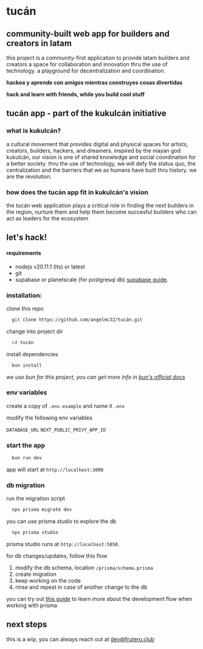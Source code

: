# tucán

## community-built web app for builders and creators in latam

this project is a community-first application to provide latam builders and creators a space for collaboration and innovation thru the use of technology. a playground for decentralization and coordination.

**hackea y aprende con amigos mientras construyes cosas divertidas**

**hack and learn with friends, while you build cool stuff**

## tucán app - part of the kukulcán initiative

### what is kukulcán?

a cultural movement that provides digital and physical spaces for artists, creators, builders, hackers, and dreamers. inspired by the mayan god kukulcán, our vision is one of shared knowledge and social coordination for a better society. thru the use of technology, we will defy the status quo, the centralization and the barriers that we as humans have built thru history. we are the revolution.

### how does the tucán app fit in kukulcán's vision

the tucán web application plays a critical role in finding the next builders in the region, nurture them and help them become succesful builders who can act as leaders for the ecosystem

## let's hack!

#### requirements

- nodejs v20.11.1 (lts) or latest
- git
- supabase or planetscale (for postgresql db) [supabase guide](https://supabase.com/docs/guides/database/connecting-to-postgres).

### installation:

clone this repo

```bash
  git clone https://github.com/angelmc32/tucán.git
```

change into project dir

```bash
  cd tucán
```

install dependencies

```bash
  bun install
```

_we use bun for this project, you can get more info in [bun's official docs](https://bun.sh/docs/installation)_

### env variables

create a copy of `.env.example` and name it `.env`

modify the following env variables

`DATABASE_URL`
`NEXT_PUBLIC_PRIVY_APP_ID`

### start the app

```bash
  bun run dev
```

app will start at `http://localhost:3000`

### db migration

run the migration script

```bash
  npx prisma migrate dev
```

you can use prisma studio to explore the db

```bash
  npx prisma studio
```

prisma studio runs at `http://localhost:5050`.

for db changes/updates, follow this flow

1. modify the db schema, location `/prisma/schema.prisma`
2. create migration
3. keep working on the code
4. rinse and repeat in case of another change to the db

you can try out [this guide](https://www.prisma.io/docs/guides/migrate/developing-with-prisma-migrate) to learn more about the development flow when working with prisma

## next steps

this is a wip, you can always reach out at dev@frutero.club
